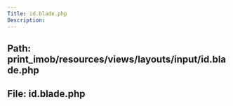 ```yaml
---
Title: id.blade.php
Description:
---
```


## Path: print_imob/resources/views/layouts/input/id.blade.php
## File: id.blade.php
